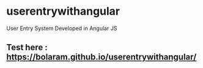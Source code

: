 # userentrywithangular
User Entry System Developed in Angular JS
## Test here : https://bolaram.github.io/userentrywithangular/
